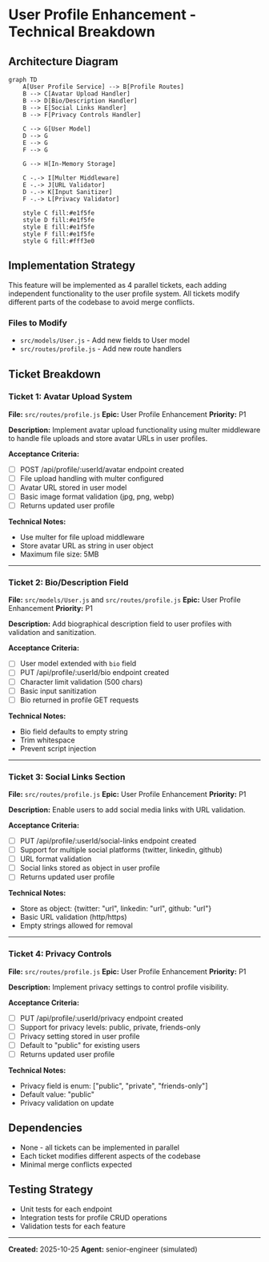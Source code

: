 # User Profile Enhancement - Technical Breakdown

## Architecture Diagram

```mermaid
graph TD
    A[User Profile Service] --> B[Profile Routes]
    B --> C[Avatar Upload Handler]
    B --> D[Bio/Description Handler]
    B --> E[Social Links Handler]
    B --> F[Privacy Controls Handler]

    C --> G[User Model]
    D --> G
    E --> G
    F --> G

    G --> H[In-Memory Storage]

    C -.-> I[Multer Middleware]
    E -.-> J[URL Validator]
    D -.-> K[Input Sanitizer]
    F -.-> L[Privacy Validator]

    style C fill:#e1f5fe
    style D fill:#e1f5fe
    style E fill:#e1f5fe
    style F fill:#e1f5fe
    style G fill:#fff3e0
```

## Implementation Strategy

This feature will be implemented as 4 parallel tickets, each adding independent functionality to the user profile system. All tickets modify different parts of the codebase to avoid merge conflicts.

### Files to Modify
- `src/models/User.js` - Add new fields to User model
- `src/routes/profile.js` - Add new route handlers

## Ticket Breakdown

### Ticket 1: Avatar Upload System
**File:** `src/routes/profile.js`
**Epic:** User Profile Enhancement
**Priority:** P1

**Description:**
Implement avatar upload functionality using multer middleware to handle file uploads and store avatar URLs in user profiles.

**Acceptance Criteria:**
- [ ] POST /api/profile/:userId/avatar endpoint created
- [ ] File upload handling with multer configured
- [ ] Avatar URL stored in user model
- [ ] Basic image format validation (jpg, png, webp)
- [ ] Returns updated user profile

**Technical Notes:**
- Use multer for file upload middleware
- Store avatar URL as string in user object
- Maximum file size: 5MB

---

### Ticket 2: Bio/Description Field
**File:** `src/models/User.js` and `src/routes/profile.js`
**Epic:** User Profile Enhancement
**Priority:** P1

**Description:**
Add biographical description field to user profiles with validation and sanitization.

**Acceptance Criteria:**
- [ ] User model extended with `bio` field
- [ ] PUT /api/profile/:userId/bio endpoint created
- [ ] Character limit validation (500 chars)
- [ ] Basic input sanitization
- [ ] Bio returned in profile GET requests

**Technical Notes:**
- Bio field defaults to empty string
- Trim whitespace
- Prevent script injection

---

### Ticket 3: Social Links Section
**File:** `src/routes/profile.js`
**Epic:** User Profile Enhancement
**Priority:** P1

**Description:**
Enable users to add social media links with URL validation.

**Acceptance Criteria:**
- [ ] PUT /api/profile/:userId/social-links endpoint created
- [ ] Support for multiple social platforms (twitter, linkedin, github)
- [ ] URL format validation
- [ ] Social links stored as object in user profile
- [ ] Returns updated user profile

**Technical Notes:**
- Store as object: {twitter: "url", linkedin: "url", github: "url"}
- Basic URL validation (http/https)
- Empty strings allowed for removal

---

### Ticket 4: Privacy Controls
**File:** `src/routes/profile.js`
**Epic:** User Profile Enhancement
**Priority:** P1

**Description:**
Implement privacy settings to control profile visibility.

**Acceptance Criteria:**
- [ ] PUT /api/profile/:userId/privacy endpoint created
- [ ] Support for privacy levels: public, private, friends-only
- [ ] Privacy setting stored in user profile
- [ ] Default to "public" for existing users
- [ ] Returns updated user profile

**Technical Notes:**
- Privacy field is enum: ["public", "private", "friends-only"]
- Default value: "public"
- Privacy validation on update

## Dependencies
- None - all tickets can be implemented in parallel
- Each ticket modifies different aspects of the codebase
- Minimal merge conflicts expected

## Testing Strategy
- Unit tests for each endpoint
- Integration tests for profile CRUD operations
- Validation tests for each feature

---

**Created:** 2025-10-25
**Agent:** senior-engineer (simulated)

